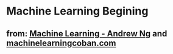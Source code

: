 # Machine Learning Begining
## from: [Machine Learning - Andrew Ng](https://www.coursera.org/learn/machine-learning) and [machinelearningcoban.com](https://machinelearningcoban.com)
